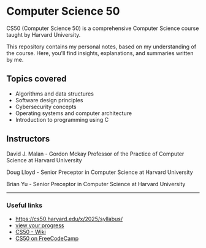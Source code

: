 # Computer Science 50 
CS50 (Computer Science 50) is a comprehensive Computer Science course taught by Harvard University.

This repository contains my personal notes, based on my understanding of the course. Here, you'll find insights, explanations, and summaries written by me.

## Topics covered
- Algorithms and data structures
- Software design principles
- Cybersecurity concepts
- Operating systems and computer architecture
- Introduction to programming using C

## Instructors
David J. Malan - Gordon Mckay Professor of the Practice of Computer Science at Harvard University

Doug Lloyd - Senior Preceptor in Computer Science at Harvard University

Brian Yu - Senior Preceptor in Computer Science at Harvard University


-------------------

### Useful links
+ https://cs50.harvard.edu/x/2025/syllabus/
+ [view your progress](https://cs50.me/cs50x)
+ [CS50 - Wiki](https://en.wikipedia.org/wiki/CS50)
+ [CS50 on FreeCodeCamp](https://www.freecodecamp.org/news/harvard-cs50/)

